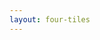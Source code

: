```yaml
---
layout: four-tiles
---
```


<template v-slot:title>
Master Context Engineering and benefit
</template>

<template v-slot:subtitle>
The opportunity is enormous
</template>

<template v-slot:icon1>
<uim-rocket class="text-6xl text-blue-400"/>
</template>

<template v-slot:tile1>
<h3>More effective AI collaboration</h3>
True partnership with mature AI systems
</template>

<template v-slot:icon2>
<uim-chart class="text-6xl text-green-400"/>
</template>

<template v-slot:tile2>
<h3>Better project outcomes</h3>
Higher quality results with less effort
</template>

<template v-slot:icon3>
<uim-head-side class="text-6xl text-purple-400"/>
</template>

<template v-slot:tile3>
<h3>Reduced cognitive load</h3>
Focus on high-value creative work
</template>

<template v-slot:icon4>
<uim-star class="text-6xl text-orange-400"/>
</template>

<template v-slot:tile4>
<h3>Competitive differentiation</h3>
Significant advantage over traditional approaches
</template>

<!--

**Speaker Notes:**
Main message: Context Engineering mastery provides enormous competitive advantages and fundamental transformation

- Enormous opportunity
- True partnership
- Fundamental change

*Transition: So where do you start?*

...

The opportunity for those who master Context Engineering is enormous. You'll collaborate more effectively with AI systems, achieve better project outcomes, reduce your own cognitive load, and create significant competitive differentiation. While others are still micromanaging AI tools or struggling with information overload, you'll be working in true partnership with mature AI systems. This isn't just about being more productive - it's about fundamentally changing how software gets built and how problems get solved.

-->
